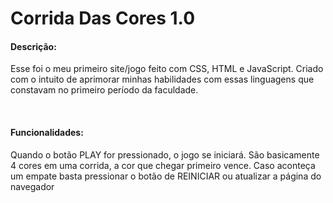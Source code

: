 # Corrida Das Cores 1.0

<h4> Descrição: </h4> 

<p>Esse foi o meu primeiro site/jogo feito com CSS, HTML e JavaScript. Criado com o intuito de aprimorar minhas habilidades com essas linguagens que constavam no primeiro período da faculdade.</p>

<br>

<h4> Funcionalidades: </h4>
<p> Quando o botão PLAY for pressionado, o jogo se iniciará. São basicamente 4 cores em uma corrida, a cor que chegar primeiro vence. Caso aconteça um empate basta pressionar o botão de REINICIAR ou atualizar a página do navegador</p>
